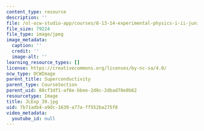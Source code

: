 ```yaml
---
content_type: resource
description: ''
file: /ol-ocw-studio-app/courses/8-13-14-experimental-physics-i-ii-junior-lab-fall-2016-spring-2017/7b71adb4a9dc1630a77aff552ba275f8_JLExp_39.jpg
file_size: 79224
file_type: image/jpeg
image_metadata:
  caption: ''
  credit: ''
  image-alt: ''
learning_resource_types: []
license: https://creativecommons.org/licenses/by-nc-sa/4.0/
ocw_type: OCWImage
parent_title: Superconductivity
parent_type: CourseSection
parent_uid: 88cf3df1-af6e-bbee-2d0c-2dbad78e0b62
resourcetype: Image
title: JLExp_39.jpg
uid: 7b71adb4-a9dc-1630-a77a-ff552ba275f8
video_metadata:
  youtube_id: null
---
```


